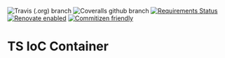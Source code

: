 ![Travis (.org) branch](https://img.shields.io/travis/IgorBabkin/service-locator/master)
![Coveralls github branch](https://img.shields.io/coveralls/github/IgorBabkin/service-locator/master)
[![Requirements Status](https://requires.io/github/IgorBabkin/service-locator/requirements.svg?branch=master)](https://requires.io/github/IgorBabkin/service-locator/requirements/?branch=master)
[![Renovate enabled](https://img.shields.io/badge/renovate-enabled-brightgreen.svg)](https://renovatebot.com/)
[![Commitizen friendly](https://img.shields.io/badge/commitizen-friendly-brightgreen.svg)](http://commitizen.github.io/cz-cli/)

# TS IoC Container
